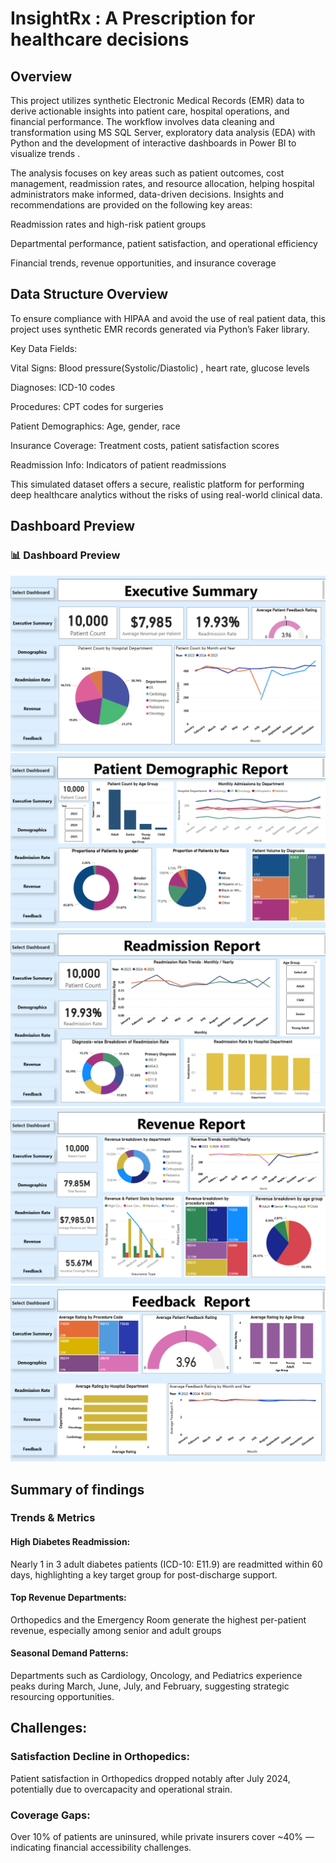 # InsightRx : A Prescription for healthcare decisions

## Overview
This project utilizes synthetic Electronic Medical Records (EMR) data to derive actionable insights into patient care, hospital operations, and financial performance. The workflow involves data cleaning and transformation using MS SQL Server, exploratory data analysis (EDA) with Python and the development of interactive dashboards in Power BI to visualize trends . 

The analysis focuses on key areas such as patient outcomes, cost management, readmission rates, and resource allocation, helping hospital administrators make informed, data-driven decisions. Insights and recommendations are provided on the following key areas:

Readmission rates and high-risk patient groups

Departmental performance, patient satisfaction, and operational efficiency

Financial trends, revenue opportunities, and insurance coverage


## Data Structure Overview
To ensure compliance with HIPAA and avoid the use of real patient data, this project uses synthetic EMR records generated via Python’s Faker library.

Key Data Fields:

Vital Signs: Blood pressure(Systolic/Diastolic) , heart rate, glucose levels

Diagnoses: ICD-10 codes

Procedures: CPT codes for surgeries

Patient Demographics: Age, gender, race

Insurance Coverage: Treatment costs, patient satisfaction scores

Readmission Info: Indicators of patient readmissions

This simulated dataset offers a secure, realistic platform for performing deep healthcare analytics without the risks of using real-world clinical data.

## Dashboard Preview
### 📊 Dashboard Preview

![Power BI Dashboard1](https://github.com/TayalKirti701/InsightRx/raw/main/Images/dashboard_prev1.png)
![Power BI Dashboard2](https://github.com/TayalKirti701/InsightRx/raw/main/Images/dashboard_prev2.png)
![Power BI Dashboard3](https://github.com/TayalKirti701/InsightRx/raw/main/Images/dashboard_prev3.png)
![Power BI Dashboard4](https://github.com/TayalKirti701/InsightRx/raw/main/Images/dashboard_prev4.png)
![Power BI Dashboard5](https://github.com/TayalKirti701/InsightRx/raw/main/Images/dashboard_prev5.png)

## Summary of findings

### Trends & Metrics

#### High Diabetes Readmission:
Nearly 1 in 3 adult diabetes patients (ICD-10: E11.9) are readmitted within 60 days,  highlighting a key target group for post-discharge support.

#### Top Revenue Departments:
Orthopedics and the Emergency Room generate the highest per-patient revenue, especially   among senior and adult groups

#### Seasonal Demand Patterns:
Departments such as Cardiology, Oncology, and Pediatrics experience peaks during March, June, July, and February, suggesting strategic resourcing opportunities.
     
## Challenges:

### Satisfaction Decline in Orthopedics:
Patient satisfaction in Orthopedics dropped notably after July 2024, potentially due to overcapacity and operational strain.

### Coverage Gaps:
Over 10% of patients are uninsured, while private insurers cover ~40% — indicating financial accessibility challenges.

